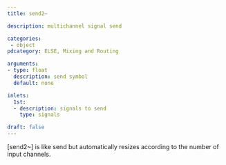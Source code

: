 ```yaml
---
title: send2~

description: multichannel signal send

categories:
 - object
pdcategory: ELSE, Mixing and Routing

arguments:
- type: float
  description: send symbol 
  default: none

inlets:
  1st:
  - description: signals to send
    type: signals

draft: false
---
```


[send2~] is like send but automatically resizes according to the number of input channels.
